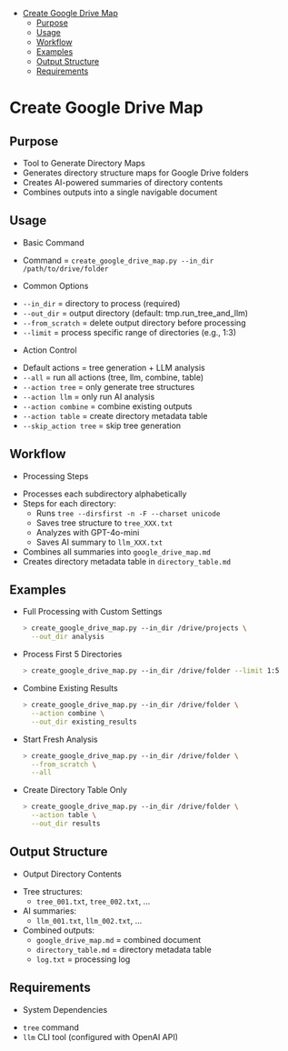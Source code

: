 <!-- toc -->

- [Create Google Drive Map](#create-google-drive-map)
  * [Purpose](#purpose)
  * [Usage](#usage)
  * [Workflow](#workflow)
  * [Examples](#examples)
  * [Output Structure](#output-structure)
  * [Requirements](#requirements)

<!-- tocstop -->

# Create Google Drive Map

## Purpose

- Tool to Generate Directory Maps
- Generates directory structure maps for Google Drive folders
- Creates AI-powered summaries of directory contents
- Combines outputs into a single navigable document

## Usage

* Basic Command
- Command = `create_google_drive_map.py --in_dir /path/to/drive/folder`

* Common Options
- `--in_dir` = directory to process (required)
- `--out_dir` = output directory (default: tmp.run_tree_and_llm)
- `--from_scratch` = delete output directory before processing
- `--limit` = process specific range of directories (e.g., 1:3)

* Action Control
- Default actions = tree generation + LLM analysis
- `--all` = run all actions (tree, llm, combine, table)
- `--action tree` = only generate tree structures
- `--action llm` = only run AI analysis
- `--action combine` = combine existing outputs
- `--action table` = create directory metadata table
- `--skip_action tree` = skip tree generation

## Workflow

* Processing Steps
- Processes each subdirectory alphabetically
- Steps for each directory:
  - Runs `tree --dirsfirst -n -F --charset unicode`
  - Saves tree structure to `tree_XXX.txt`
  - Analyzes with GPT-4o-mini
  - Saves AI summary to `llm_XXX.txt`
- Combines all summaries into `google_drive_map.md`
- Creates directory metadata table in `directory_table.md`

## Examples

- Full Processing with Custom Settings
  ```bash
  > create_google_drive_map.py --in_dir /drive/projects \
    --out_dir analysis
  ```

- Process First 5 Directories

  ```bash
  > create_google_drive_map.py --in_dir /drive/folder --limit 1:5
  ```

- Combine Existing Results
  ```bash
  > create_google_drive_map.py --in_dir /drive/folder \
    --action combine \
    --out_dir existing_results
  ```

- Start Fresh Analysis
  ```bash
  > create_google_drive_map.py --in_dir /drive/folder \
    --from_scratch \
    --all
  ```

- Create Directory Table Only
  ```bash
  > create_google_drive_map.py --in_dir /drive/folder \
    --action table \
    --out_dir results
  ```

## Output Structure

* Output Directory Contents
- Tree structures:
  - `tree_001.txt`, `tree_002.txt`, ...
- AI summaries:
  - `llm_001.txt`, `llm_002.txt`, ...
- Combined outputs:
  - `google_drive_map.md` = combined document
  - `directory_table.md` = directory metadata table
  - `log.txt` = processing log

## Requirements

* System Dependencies
- `tree` command
- `llm` CLI tool (configured with OpenAI API)
